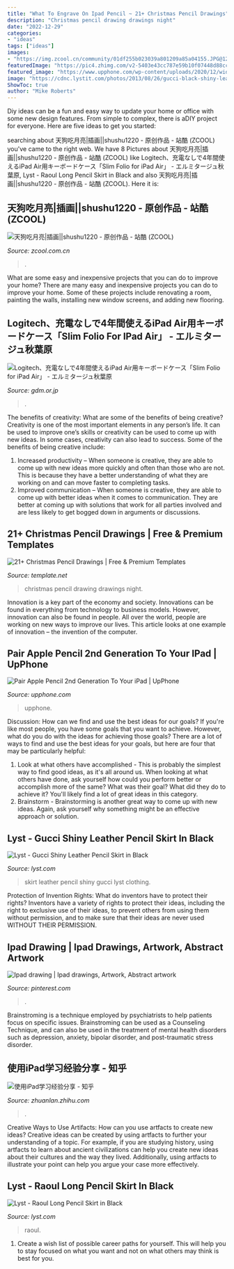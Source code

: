 ```yaml
---
title: "What To Engrave On Ipad Pencil ~ 21+ Christmas Pencil Drawings"
description: "Christmas pencil drawing drawings night"
date: "2022-12-29"
categories:
- "ideas"
tags: ["ideas"]
images:
- "https://img.zcool.cn/community/01df255b023039a801209a85a04155.JPG@1280w_1l_2o_100sh.jpg"
featuredImage: "https://pic4.zhimg.com/v2-5403e43cc787e59b10f07448d88ccba3_r.jpg"
featured_image: "https://www.upphone.com/wp-content/uploads/2020/12/wide-view-of-Apple-Pencil-2048x1153.jpg"
image: "https://cdnc.lystit.com/photos/2013/08/26/gucci-black-shiny-leather-pencil-skirt-product-1-13041195-274083538.jpeg"
ShowToc: true
author: "Mike Roberts"
---
```



Diy ideas can be a fun and easy way to update your home or office with some new design features. From simple to complex, there is aDIY project for everyone. Here are five ideas to get you started: 

	

		
searching about 天狗吃月亮|插画||shushu1220 - 原创作品 - 站酷 (ZCOOL) you've came to the right web. We have 8 Pictures about 天狗吃月亮|插画||shushu1220 - 原创作品 - 站酷 (ZCOOL) like Logitech、充電なしで4年間使えるiPad Air用キーボードケース「Slim Folio for iPad Air」 - エルミタージュ秋葉原, Lyst - Raoul Long Pencil Skirt in Black and also 天狗吃月亮|插画||shushu1220 - 原创作品 - 站酷 (ZCOOL). Here it is:
		
    
## 天狗吃月亮|插画||shushu1220 - 原创作品 - 站酷 (ZCOOL)

<img loading=lazy src="https://img.zcool.cn/community/01df255b023039a801209a85a04155.JPG@1280w_1l_2o_100sh.jpg" onerror="this.onerror=null;this.src='https://tse3.mm.bing.net/th?id=OIP.T28vJTwnIlUvQksduhzhpAHaFP&amp;pid=15.1';" alt="天狗吃月亮|插画||shushu1220 - 原创作品 - 站酷 (ZCOOL)">

_Source: zcool.com.cn_

>. 

	

What are some easy and inexpensive projects that you can do to improve your home?
There are many easy and inexpensive projects you can do to improve your home. Some of these projects include renovating a room, painting the walls, installing new window screens, and adding new flooring.

    
## Logitech、充電なしで4年間使えるiPad Air用キーボードケース「Slim Folio For IPad Air」 - エルミタージュ秋葉原

<img loading=lazy src="https://www.gdm.or.jp/wp-content/uploads/2019/11/08/slim-folio-for-ipad_800x600a.jpg" onerror="this.onerror=null;this.src='https://tse2.mm.bing.net/th?id=OIP.Om1UM6YW5CEHTy8HucbRvAHaFk&amp;pid=15.1';" alt="Logitech、充電なしで4年間使えるiPad Air用キーボードケース「Slim Folio for iPad Air」 - エルミタージュ秋葉原">

_Source: gdm.or.jp_

>. 

	

The benefits of creativity: What are some of the benefits of being creative?
Creativity is one of the most important elements in any person’s life. It can be used to improve one’s skills or creativity can be used to come up with new ideas. In some cases, creativity can also lead to success. Some of the benefits of being creative include: 
1. Increased productivity – When someone is creative, they are able to come up with new ideas more quickly and often than those who are not. This is because they have a better understanding of what they are working on and can move faster to completing tasks. 
2. Improved communication – When someone is creative, they are able to come up with better ideas when it comes to communication. They are better at coming up with solutions that work for all parties involved and are less likely to get bogged down in arguments or discussions. 

    
## 21+ Christmas Pencil Drawings | Free &amp; Premium Templates

<img loading=lazy src="https://images.template.net/wp-content/uploads/2016/11/21120653/Christmas-Night-Pencil-Drawing.jpg" onerror="this.onerror=null;this.src='https://tse1.mm.bing.net/th?id=OIP.iWg7EmGzCz_rXa5WW_NsdAHaGP&amp;pid=15.1';" alt="21+ Christmas Pencil Drawings | Free &amp; Premium Templates">

_Source: template.net_

>christmas pencil drawing drawings night. 

	

Innovation is a key part of the economy and society. Innovations can be found in everything from technology to business models. However, innovation can also be found in people. All over the world, people are working on new ways to improve our lives. This article looks at one example of innovation – the invention of the computer.

    
## Pair Apple Pencil 2nd Generation To Your IPad | UpPhone

<img loading=lazy src="https://www.upphone.com/wp-content/uploads/2020/12/wide-view-of-Apple-Pencil-2048x1153.jpg" onerror="this.onerror=null;this.src='https://tse1.mm.bing.net/th?id=OIP.tTl1z4X70dcC5Z5GmCcFMgHaEK&amp;pid=15.1';" alt="Pair Apple Pencil 2nd Generation To Your iPad | UpPhone">

_Source: upphone.com_

>upphone. 

	

Discussion: How can we find and use the best ideas for our goals?
If you're like most people, you have some goals that you want to achieve. However, what do you do with the ideas for achieving those goals? 
There are a lot of ways to find and use the best ideas for your goals, but here are four that may be particularly helpful: 

1) Look at what others have accomplished - This is probably the simplest way to find good ideas, as it's all around us. When looking at what others have done, ask yourself how could you perform better or accomplish more of the same? What was their goal? What did they do to achieve it? You'll likely find a lot of great ideas in this category. 
2) Brainstorm - Brainstorming is another great way to come up with new ideas. Again, ask yourself why something might be an effective approach or solution.

    
## Lyst - Gucci Shiny Leather Pencil Skirt In Black

<img loading=lazy src="https://cdnc.lystit.com/photos/2013/08/26/gucci-black-shiny-leather-pencil-skirt-product-1-13041195-274083538.jpeg" onerror="this.onerror=null;this.src='https://tse1.mm.bing.net/th?id=OIP.FgkU22VFANkbzGkCdSRZAQHaJ4&amp;pid=15.1';" alt="Lyst - Gucci Shiny Leather Pencil Skirt in Black">

_Source: lyst.com_

>skirt leather pencil shiny gucci lyst clothing. 

	

Protection of Invention Rights: What do inventors have to protect their rights?
Inventors have a variety of rights to protect their ideas, including the right to exclusive use of their ideas, to prevent others from using them without permission, and to make sure that their ideas are never used WITHOUT THEIR PERMISSION.

    
## Ipad Drawing | Ipad Drawings, Artwork, Abstract Artwork

<img loading=lazy src="https://i.pinimg.com/736x/65/43/9f/65439fd29a2614415d92bf614ca170a4.jpg" onerror="this.onerror=null;this.src='https://tse2.mm.bing.net/th?id=OIP.HdD0RVLtRWbUDJkpPR0g-wHaJ3&amp;pid=15.1';" alt="Ipad drawing | Ipad drawings, Artwork, Abstract artwork">

_Source: pinterest.com_

>. 

	

Brainstroming is a technique employed by psychiatrists to help patients focus on specific issues. Brainstroming can be used as a Counseling Technique, and can also be used in the treatment of mental health disorders such as depression, anxiety, bipolar disorder, and post-traumatic stress disorder.

    
## 使用iPad学习经验分享 - 知乎

<img loading=lazy src="https://pic4.zhimg.com/v2-5403e43cc787e59b10f07448d88ccba3_r.jpg" onerror="this.onerror=null;this.src='https://tse1.mm.bing.net/th?id=OIP.I2FHOD3v8874wsUx4B435wHaJ4&amp;pid=15.1';" alt="使用iPad学习经验分享 - 知乎">

_Source: zhuanlan.zhihu.com_

>. 

	

Creative Ways to Use Artifacts: How can you use artfacts to create new ideas?
Creative ideas can be created by using artfacts to further your understanding of a topic. For example, if you are studying history, using artfacts to learn about ancient civilizations can help you create new ideas about their cultures and the way they lived. Additionally, using artfacts to illustrate your point can help you argue your case more effectively.

    
## Lyst - Raoul Long Pencil Skirt In Black

<img loading=lazy src="https://cdnb.lystit.com/photos/8aa2-2014/01/29/raoul-black-long-pencil-skirt-product-1-17113454-2-334673820-normal.jpeg" onerror="this.onerror=null;this.src='https://tse3.mm.bing.net/th?id=OIP.YEFl2agjXdyPWCSxZdHxsgHaJ4&amp;pid=15.1';" alt="Lyst - Raoul Long Pencil Skirt in Black">

_Source: lyst.com_

>raoul. 

	

1. Create a wish list of possible career paths for yourself. This will help you to stay focused on what you want and not on what others may think is best for you. 

